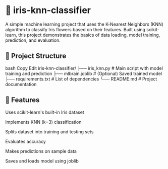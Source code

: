 # 🌸 iris-knn-classifier
A simple machine learning project that uses the K-Nearest Neighbors (KNN) algorithm to classify Iris flowers based on their features. Built using scikit-learn, this project demonstrates the basics of data loading, model training, prediction, and evaluation.

## 📁 Project Structure
bash
Copy
Edit
iris-knn-classifier/
├── iris_knn.py           # Main script with model training and prediction
├── mlbrain.joblib        # (Optional) Saved trained model
├── requirements.txt      # List of dependencies
└── README.md             # Project documentation
## 📌 Features
Uses scikit-learn's built-in Iris dataset

Implements KNN (k=3) classification

Splits dataset into training and testing sets

Evaluates accuracy

Makes predictions on sample data

Saves and loads model using joblib
